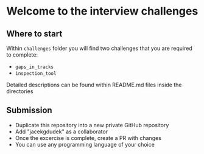 # Welcome to the interview challenges

## Where to start
Within `challenges` folder you will find two challenges that you are required to complete:
- `gaps_in_tracks`
- `inspection_tool`

Detailed descriptions can be found within README.md files inside the directories

## Submission
- Duplicate this repository into a new private GitHub repository
- Add "jacekgdudek" as a collaborator
- Once the excercise is complete, create a PR with changes
- You can use any programming language of your choice


